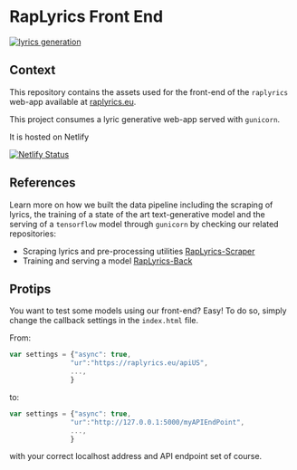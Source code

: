 # RapLyrics Front End

<p align="center"> 
<a href="https://raplyrics.eu">

![lyrics generation](/doc/lyrics_sample.gif)
</a>
</p>

## Context 
This repository contains the assets used for the front-end
of the `raplyrics` web-app available at [raplyrics.eu](https://www.raplyrics.eu/?utm_source=github.com&utm_medium=github-readme&utm_campaign=github-front).

This project consumes a lyric generative web-app served with ``gunicorn``.

It is hosted on Netlify

[![Netlify Status](https://api.netlify.com/api/v1/badges/08e2049f-e289-4579-93f1-a7c1d9b6f938/deploy-status)](https://app.netlify.com/sites/brave-banach-e7f62f/deploys)

## References 
Learn more on how we built the data pipeline including the scraping of lyrics, the training of a state of the art
text-generative model and the serving of a `tensorflow` model through `gunicorn` by checking our related repositories:

- Scraping lyrics and pre-processing utilities [RapLyrics-Scraper](https://github.com/fpaupier/RapLyrics-Scraper) 
- Training and serving a model [RapLyrics-Back](https://github.com/cyrilou242/RapLyrics-Back)

## Protips
You want to test some models using our front-end? Easy!
To do so, simply change the callback settings in the `index.html` file.

From:
 ```js
var settings = {"async": true,
                "ur":"https://raplyrics.eu/apiUS",
                ...,
                }
```
to:
 ```js
var settings = {"async": true,
                "ur":"http://127.0.0.1:5000/myAPIEndPoint",
                ...,
                }
```
with your correct localhost address and API endpoint set of course.
